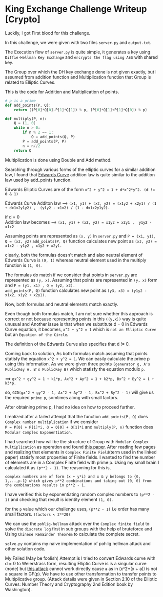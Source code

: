 
<h1> King Exchange Challenge Writeup [Crypto] </h1>

Luckily, I got First blood for this challenge.

In this challenge, we were given with two files `server.py` and `output.txt`.

The Execution flow of `server.py` is quite simple, it generates a key using `Diffie-Hellman Key Exchange` and `encrypts
the flag using AES` with shared key.

The Group over which the DH key exchange done is not given exactly, but I assumed from addition function
and Multiplication function that Group is related to Elliptic Curves.

This is the code for Addition and Multiplication of points.

```python
# p is a prime
def add_points(P, Q):
    return ((P[0]*Q[0]-P[1]*Q[1]) % p, (P[0]*Q[1]+P[1]*Q[0]) % p)

def multiply(P, n):
    Q = (1, 0)
    while n > 0:
        if n % 2 == 1:
            Q = add_points(Q, P)
        P = add_points(P, P)
        n = n//2
    return Q
```

Multiplication is done using Double and Add method.

Searching through various forms of the elliptic curves for a similar addition law, I found that [Edwards Curve](https://en.wikipedia.org/wiki/Edwards_curve) addition law is 
quite similar to the addition law used by add_points function.

Edwards Elliptic Curves are of the form `x^2 + y^2 = 1 + d*x^2*y^2. (d != 0 & 1)`

Edwards Curve Additon law --> `(x1, y1) + (x2, y2) = (x1y2 + x2y1) / (1 + dx1x2y1y2) ,  (y1y2 - x1x2) / (1 - dx1x2y1y2).`

if d = 0 <br>
    Addition law becomes  --> `(x1, y1) + (x2, y2) = x1y2 + x2y1 ,  y1y2 - x1x2 `
  
Assuming points are represented as `(x, y)` in `server.py` and `P = (x1, y1), Q = (x2, y2)`
`add_points(P, Q)` function calculates new point as `(x3, y3) = x1x2 - y1y2 , x1y2 + x2y1.`

clearly, both the formulas doesn't match and also neutral element of Edwards Curve is `(0, 1)` whereas neutral element used 
in the multiply function is `(1, 0)`. 

The formulas do match  if we consider that points in `server.py` are represented as `(y, x)`. 
Assuming that points are represented in `(y, x)` form and `P = (y1, x1) , Q = (y2, x2).` <br>
`add_points(P, Q)` function calculates new point as `(y3, x3) = (y1y2 - x1x2, x1y2 + x2y1).`

Now, both formulas and neutral elements match exactly.

Even though both formulas match, I am not sure whether this approach is correct or not because representing points in this `((y,x))` way
is quite unusual and Another issue is that when we substitute d = 0 in Edwards Curve equation, it becomes, `x^2 + y^2 = 1` which is `not an Elliptic Curve` but an `Equation of the Circle`.

The definition of the Edwards Curve also specifies that d != 0.

Coming back to solution, As both formulas match assuming that points statisfy the equation `x^2 + y^2 = 1`. 
We can easily calculate the prime p using this information.
As we were given three points `(generator g, A's PublicKey A, B's PublicKey B)` which statisfy the equation modulo `p`.

==> `gx^2 + gy^2 = 1 + k1*p, Ax^2 + Ay^2 = 1 + k2*p, Bx^2 + By^2 = 1 + k3*p.`

so, `GCD(gx^2 + gy^2 - 1, Ax^2 + Ay^2 - 1, Bx^2 + By^2 - 1)` will give us the required `prime p`, somtimes along with small factors.

After obtaining prime p, I had no idea on how to proceed further.

I realized after a failed attempt that the function `add_points(P, Q)` does `Complex number multiplication` if we consider <br>
`P = P[0] + P[1]*i, Q = Q[0] + Q[1]*i` and `multiply(P, n)` function does `Modular Complex Exponentiation`.

I had searched how will be the structure of Group with `Modular Complex Multiplication` as operation and found [this paper](https://www.researchgate.net/publication/319731501_COMPLEX_PUBLIC_KEY_CRYPTOSYSTEMS).
After reading few pages and realizing that elements in `Complex Finite Field`(term used in the linked paper) statisfy most properties of Finite fields.
I wanted to find the number of elements are in a Complex Finite field with prime p. Using my small brain I calculated it
as `(p**2 - 1)`. The reasoning for this is,

`complex numbers are of form (x + y*i) and x & y belongs to {0, 1,...,p-1} which gives p**2 combinations and taking out (0, 0)
from the combinations results in p**2 - 1.`

I have verified this by exponentiating random complex numbers to `(p**2 - 1)` and checking that result is identity element `(1, 0)`.

for the `p` value which our challenge uses, `(p**2 - 1)` i.e order has many small factors. `(factors < 2**20)`

We can use the `pohlig-hellman` attack over the `Complex finite field` to solve the `discrete log` first in sub groups with the help of bruteforce and Using
`Chinese Remainder Theorem` to calculate the complete secret.

`solve.py` contains my naive implementation of pohlig hellman attack and other solution code.

My Failed (May be foolish) Attempt is I tried to convert Edwards curve with d = 0 to Weierstrass form, resulting Elliptic Curve is
is a singular curve (node)  but [this attack](https://crypto.stackexchange.com/questions/61302/how-to-solve-this-ecdlp/61434) cannot work directly cause `a` 
as in (x^2*(x + a)) is not a square in GF(p). We have to use other transformation to transfer points to Multiplicative group. 
(Attack details were given in Section 2.10 of the Elliptic Curves: Number Theory and Cryptography 2nd Edition book by Washington).




